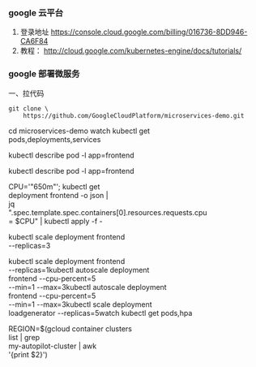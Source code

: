 ### google 云平台

1. 登录地址 https://console.cloud.google.com/billing/016736-8DD946-CA6F84 
2. 教程： http://cloud.google.com/kubernetes-engine/docs/tutorials/

### google 部署微服务

一、拉代码
```
git clone \
    https://github.com/GoogleCloudPlatform/microservices-demo.git
```


cd microservices-demo
watch kubectl get \
    pods,deployments,services


kubectl describe pod -l app=frontend

kubectl describe pod -l app=frontend

CPU='"650m"'; kubectl get \
    deployment frontend -o json | \
    jq \
    ".spec.template.spec.containers[0].resources.requests.cpu \
    = $CPU" | kubectl apply -f -


kubectl scale deployment frontend \
    --replicas=3

kubectl scale deployment frontend \
    --replicas=1kubectl autoscale deployment \
    frontend --cpu-percent=5 \
    --min=1 --max=3kubectl autoscale deployment \
    frontend --cpu-percent=5 \
    --min=1 --max=3kubectl scale deployment \
    loadgenerator --replicas=5watch kubectl get pods,hpa

REGION=$(gcloud container clusters \
    list | grep \
    my-autopilot-cluster | awk \
    '{print $2}')
